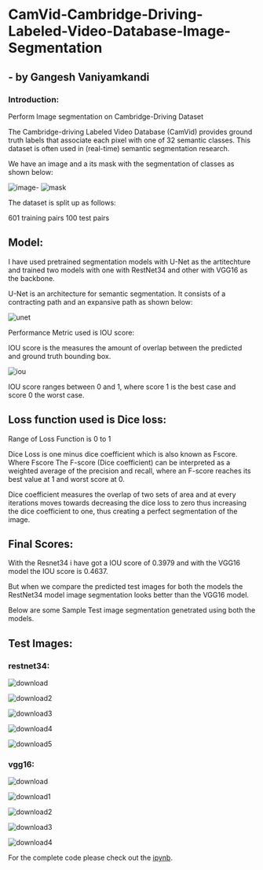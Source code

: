 # CamVid-Cambridge-Driving-Labeled-Video-Database-Image-Segmentation
## - by Gangesh Vaniyamkandi

### Introduction:
Perform Image segmentation on Cambridge-Driving Dataset

The Cambridge-driving Labeled Video Database (CamVid) provides ground truth labels that associate each pixel with one of 32 semantic classes. This dataset is often used in (real-time) semantic segmentation research.

We have an image and a its mask with the segmentation of classes as shown below:

![image-](https://user-images.githubusercontent.com/66409831/167540309-f19829d5-7a60-45b5-9d5e-0f0ddbfb9f81.png)  ![mask](https://user-images.githubusercontent.com/66409831/167540369-d3266e88-49b5-49d1-a7a6-25baa34778dc.png)

The dataset is split up as follows:

601 training pairs
100 test pairs

## Model:

I have used pretrained segmentation models with U-Net as the artitechture and trained two models with one with RestNet34 and other with VGG16 as the backbone.

U-Net is an architecture for semantic segmentation. It consists of a contracting path and an expansive path as shown below:

![unet](https://user-images.githubusercontent.com/66409831/167596022-f906397b-4520-4f7a-a765-415216e8ece6.png)


Performance Metric used is IOU score:

IOU score is the measures the amount of overlap between the predicted and ground truth bounding box.

![iou](https://user-images.githubusercontent.com/66409831/167600548-c40d0eba-336e-47e8-beb2-e035e56f883f.JPG)


IOU score ranges between 0 and 1, where score 1 is the best case and score 0 the worst case.


## Loss function used is Dice loss:

Range of Loss Function is 0 to 1

Dice Loss is one minus dice coefficient which is also known as Fscore. Where Fscore The F-score (Dice coefficient) can be interpreted as a weighted average of the precision and recall, where an F-score reaches its best value at 1 and worst score at 0.

Dice coefficient measures the overlap of two sets of area and at every iterations moves towards decreasing the dice loss to zero thus increasing the dice coefficient to one, thus creating a perfect segmentation of the image.

## Final Scores:

With the Resnet34 i have got a IOU score of 0.3979 and with the VGG16 model the IOU score is 0.4637.

But when we compare the predicted test images for both the models the RestNet34 model image segmentation looks better than the VGG16 model.

Below are some Sample Test image segmentation genetrated using both the models.

## Test Images:

### restnet34:

![download](https://user-images.githubusercontent.com/66409831/167542939-66c7c142-fc33-478d-8531-339292a573e6.png)

![download2](https://user-images.githubusercontent.com/66409831/167542975-19fdd8e9-099b-4014-a789-13a46d6911a0.png)

![download3](https://user-images.githubusercontent.com/66409831/167542996-e75e92f1-53f2-4c4a-90a4-549023b94244.png)

![download4](https://user-images.githubusercontent.com/66409831/167543027-28c93969-a552-423a-9428-ed8162f1a454.png)

![download5](https://user-images.githubusercontent.com/66409831/167543064-76194a5a-9350-45a1-9369-e52518ac4468.png)

### vgg16:

![download](https://user-images.githubusercontent.com/66409831/167583231-3f49562a-55fa-43a5-a34d-7a6589b722b9.png)

![download1](https://user-images.githubusercontent.com/66409831/167583286-342797c8-61d8-47a3-83fa-8aeb87a0e633.png)

![download2](https://user-images.githubusercontent.com/66409831/167583327-91fd78c6-ba13-4c43-8549-f2fe502aee2d.png)

![download3](https://user-images.githubusercontent.com/66409831/167583376-37e7e488-ab61-4b9e-9a97-99ff1248075f.png)

![download4](https://user-images.githubusercontent.com/66409831/167583416-37f5e8d0-7018-4c8d-9b8a-64cea8d5d012.png)



For the complete code please check out the [ipynb](https://github.com/gangesh404/CamVid-Cambridge-Driving-Labeled-Video-Database-Image-Segmentation/blob/main/CityScapes_Image_Segmentation.ipynb).

